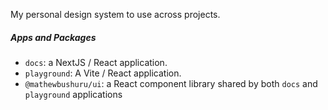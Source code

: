 My personal design system to use across projects.

##### Apps and Packages

- `docs`: a NextJS / React application.
- `playground`: A Vite / React application.
- `@mathewbushuru/ui`: a React component library shared by both `docs` and `playground` applications
